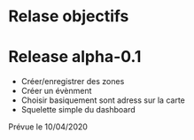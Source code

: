 # Relase objectifs

# Release alpha-0.1
* Créer/enregistrer des zones
* Créer un évènment
* Choisir basiquement sont adress sur la carte
* Squelette simple du dashboard

Prévue le 10/04/2020
